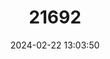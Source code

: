 ---
title: "21692"
category: "Thallomys paedulcus"
draft: false
date: 2024-02-22 13:03:50
languages:
  English: ["Acacia Rat"]
---